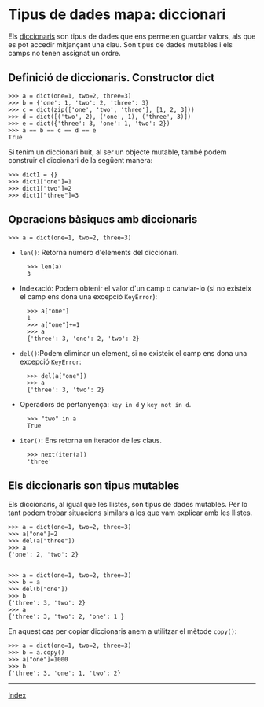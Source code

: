 # Tipus de dades mapa: diccionari

Els [diccionaris](https://docs.python.org/3/library/stdtypes.html#mapping-types-dict) son tipus de dades que ens permeten guardar valors, als que es pot accedir mitjançant una clau. Son tipus de dades mutables i els camps no tenen assignat un ordre.

## Definició de diccionaris. Constructor dict

	>>> a = dict(one=1, two=2, three=3)
	>>> b = {'one': 1, 'two': 2, 'three': 3}
	>>> c = dict(zip(['one', 'two', 'three'], [1, 2, 3]))
	>>> d = dict([('two', 2), ('one', 1), ('three', 3)])
	>>> e = dict({'three': 3, 'one': 1, 'two': 2})
	>>> a == b == c == d == e
	True

Si tenim un diccionari buit, al ser un objecte mutable, també podem construir el diccionari de la següent manera:

	>>> dict1 = {}
	>>> dict1["one"]=1
	>>> dict1["two"]=2
	>>> dict1["three"]=3

## Operacions bàsiques amb diccionaris

	>>> a = dict(one=1, two=2, three=3)

* `len()`: Retorna número d'elements del diccionari.

		>>> len(a)
		3

* Indexació: Podem obtenir el valor d'un camp o canviar-lo (si no existeix el camp ens dona una excepció `KeyError`):

		>>> a["one"]
		1
		>>> a["one"]+=1
		>>> a
		{'three': 3, 'one': 2, 'two': 2}

* `del()`:Podem eliminar un element, si no existeix el camp ens dona una excepció `KeyError`:
		
		>>> del(a["one"])
		>>> a
		{'three': 3, 'two': 2}

* Operadors de pertanyença: `key in d` y `key not in d`.

		>>> "two" in a
		True

* `iter()`: Ens retorna un iterador de les claus. 

		>>> next(iter(a))
		'three'

## Els diccionaris son tipus mutables

Els diccionaris, al igual que les llistes, son tipus de dades mutables. Per lo tant podem trobar situacions similars a les que vam explicar amb les llistes.

	>>> a = dict(one=1, two=2, three=3)
	>>> a["one"]=2
	>>> del(a["three"])
	>>> a
	{'one': 2, 'two': 2}	
	

	>>> a = dict(one=1, two=2, three=3)
	>>> b = a
	>>> del(b["one"])
	>>> b
	{'three': 3, 'two': 2}	
	>>> a
	{'three': 3, 'two': 2, 'one': 1 }
	
En aquest cas per copiar diccionaris anem a utilitzar el mètode `copy()`:

	>>> a = dict(one=1, two=2, three=3)
	>>> b = a.copy()
	>>> a["one"]=1000
	>>> b
	{'three': 3, 'one': 1, 'two': 2}

***
[Index](../../../README.md)






